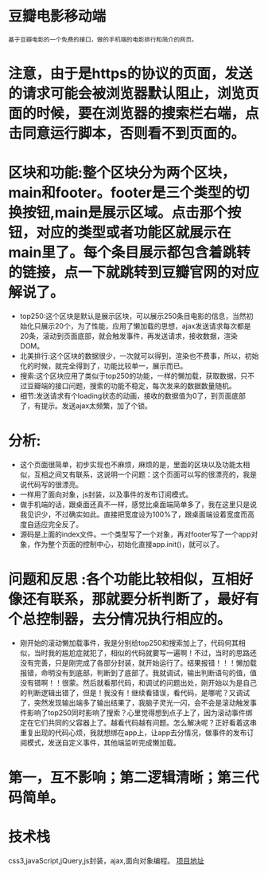 # 豆瓣电影移动端
    基于豆瓣电影的一个免费的接口，做的手机端的电影排行和简介的网页。
# 注意，由于是https的协议的页面，发送的请求可能会被浏览器默认阻止，浏览页面的时候，要在浏览器的搜索栏右端，点击同意运行脚本，否则看不到页面的。
# 区块和功能:整个区块分为两个区块，main和footer。footer是三个类型的切换按钮,main是展示区域。点击那个按钮，对应的类型或者功能区就展示在main里了。每个条目展示都包含着跳转的链接，点一下就跳转到豆瓣官网的对应解说了。
- top250:这个区块是默认是展示区块，可以展示250条目电影的信息，当然初始化只展示20个，为了性能，应用了懒加载的思想，ajax发送请求每次都是20条，滚动到页面底部，就会触发事件，再发送请求，接收数据，渲染DOM。
- 北美排行:这个区块的数据很少，一次就可以得到，渲染也不费事，所以，初始化的时候，就完全得到了，功能比较单一，展示而已。
- 搜索:这个区块应用了类似于top250的功能，一样的懒加载，获取数据，只不过豆瓣端的接口问题，搜索的功能不稳定，每次发来的数据数量随机。
- 细节:发送请求有个loading状态的动画，接收的数据值为0了，到页面底部了，有提示。发送ajax太频繁，加了个锁。
# 分析:
- 这个页面很简单，初步实现也不麻烦，麻烦的是，里面的区块以及功能太相似，互相之间又有联系，这说明一个问题：这个页面可以写的很漂亮的，我是说代码写的很漂亮。
- 一样用了面向对象，js封装，以及事件的发布订阅模式。
- 做手机端的话，跟桌面还真不一样，感觉比桌面端简单多了，我在这里只是说我见识少，不过确实如此。直接把宽度设为100%了，跟桌面端设着宽度而高度自适应完全反了。
- 源码是上面的index文件。一个类型写了一个对象，再对footer写了一个app对象，作为整个页面的控制中心，初始化直接app.init()，就可以了。
# 问题和反思 :各个功能比较相似，互相好像还有联系，那就要分析判断了，最好有个总控制器，去分情况执行相应的。
- 刚开始的滚动懒加载事件，我是分别给top250和搜索加上了，代码何其相似，当时我的尴尬症就犯了，相似的代码就要写一遍啊！不过，当时的思路还没有完善，只是刚完成了各部分封装，就开始运行了。结果报错！！！懒加载报错，命明没有到底部，判断到了底部了。我就调试，输出判断语句的值，值没有错啊！！很蒙。然后就看那代码，和调试的问题出处，刚开始以为是自己的判断逻辑出错了，但是！我没有！继续看错误，看代码，是哪呢？又调试了，突然发现输出端多了输出结果了，我脑子灵光一闪，会不会是滚动触发事件影响了top250同时影响了搜索？心里觉得想到点子上了，因为滚动事件绑定在它们共同的父容器上了。越看代码越有问题。怎么解决呢？正好看着这串重复出现的代码心烦，我就想绑在app上，让app去分情况，做事件的发布订阅模式，发送自定义事件，其他端监听完成懒加载。
# 第一，互不影响；第二逻辑清晰；第三代码简单。
# 技术栈
css3,javaScript,jQuery,js封装，ajax,面向对象编程。
[项目地址]( https://liuwanyong2017.github.io/douban/)
